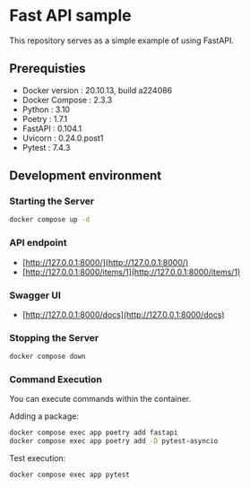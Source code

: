 # Fast API sample

This repository serves as a simple example of using FastAPI.

## Prerequisties

- Docker version : 20.10.13, build a224086
- Docker Compose : 2.3.3
- Python : 3.10
- Poetry : 1.7.1
- FastAPI : 0.104.1
- Uvicorn : 0.24.0.post1
- Pytest : 7.4.3

## Development environment

### Starting the Server

```bash
docker compose up -d
```

### API endpoint

- [http://127.0.0.1:8000/](http://127.0.0.1:8000/)
- [http://127.0.0.1:8000/items/1](http://127.0.0.1:8000/items/1)

### Swagger UI

- [http://127.0.0.1:8000/docs](http://127.0.0.1:8000/docs)

### Stopping the Server

```bash
docker compose down
```

### Command Execution

You can execute commands within the container.

Adding a package:

```bash
docker compose exec app poetry add fastapi
docker compose exec app poetry add -D pytest-asyncio
```

Test execution:

```bash
docker compose exec app pytest
```
